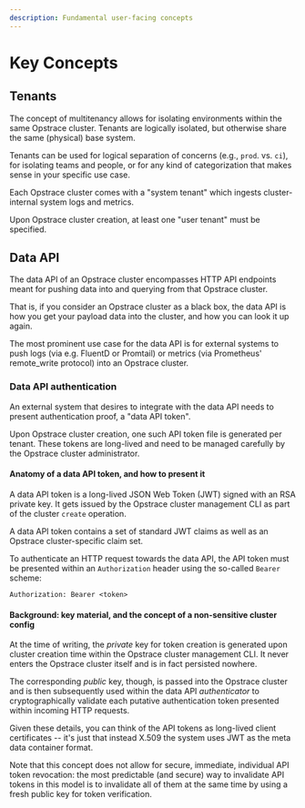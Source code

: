 ```yaml
---
description: Fundamental user-facing concepts
---
```


# Key Concepts

## Tenants

The concept of multitenancy allows for isolating environments within the same Opstrace cluster.
Tenants are logically isolated, but otherwise share the same \(physical\) base system.

Tenants can be used for logical separation of concerns \(e.g., `prod`. vs. `ci`\), for isolating teams and people, or for any kind of categorization that makes sense in your specific use case.

Each Opstrace cluster comes with a "system tenant" which ingests cluster-internal system logs and metrics.

Upon Opstrace cluster creation, at least one "user tenant" must be specified.

## Data API

The data API of an Opstrace cluster encompasses HTTP API endpoints meant for pushing data into and querying from that Opstrace cluster.

That is, if you consider an Opstrace cluster as a black box, the data API is how you get your payload data into the cluster, and how you can look it up again.

The most prominent use case for the data API is for external systems to push logs \(via e.g.
FluentD or Promtail\) or metrics \(via Prometheus' remote\_write protocol\) into an Opstrace cluster.

### Data API authentication

An external system that desires to integrate with the data API needs to present authentication proof, a "data API token".

Upon Opstrace cluster creation, one such API token file is generated per tenant.
These tokens are long-lived and need to be managed carefully by the Opstrace cluster administrator.

#### Anatomy of a data API token, and how to present it

A data API token is a long-lived JSON Web Token \(JWT\) signed with an RSA private key.
It gets issued by the Opstrace cluster management CLI as part of the cluster `create` operation.

A data API token contains a set of standard JWT claims as well as an Opstrace cluster-specific claim set.

To authenticate an HTTP request towards the data API, the API token must be presented within an `Authorization` header using the so-called `Bearer` scheme:

```text
Authorization: Bearer <token>
```

#### Background: key material, and the concept of a non-sensitive cluster config

At the time of writing, the _private_ key for token creation is generated upon cluster creation time within the Opstrace cluster management CLI.
It never enters the Opstrace cluster itself and is in fact persisted nowhere.

The corresponding _public_ key, though, is passed into the Opstrace cluster and is then subsequently used within the data API _authenticator_ to cryptographically validate each putative authentication token presented within incoming HTTP requests.

Given these details, you can think of the API tokens as long-lived client certificates -- it's just that instead X.509 the system uses JWT as the meta data container format.

Note that this concept does not allow for secure, immediate, individual API token revocation: the most predictable \(and secure\) way to invalidate API tokens in this model is to invalidate all of them at the same time by using a fresh public key for token verification.
